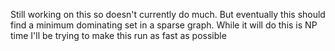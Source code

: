 Still working on this so doesn't currently do much. But eventually this should find a minimum dominating set in a sparse graph.
While it will do this is NP time I'll be trying to make this run as fast as possible
